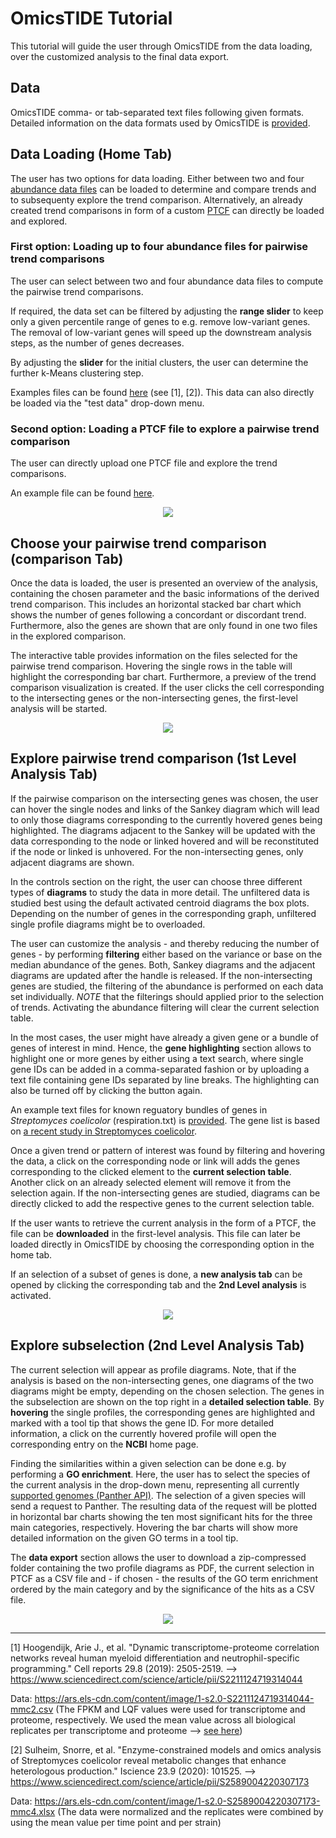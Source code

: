 # OmicsTIDE Tutorial
This tutorial will guide the user through OmicsTIDE from the data loading, over the customized analysis to the final data export.

## Data 
OmicsTIDE comma- or tab-separated text files following given formats. Detailed information on the data formats used by OmicsTIDE is [provided](DATAFORMATS.md).

## Data Loading (Home Tab)
The user has two options for data loading. Either between two and four [abundance data files](DATAFORMATS.md/###-Abundance-Data) can be loaded to determine and compare trends and to subsequenty explore the trend comparison. Alternatively, an already created trend comparisons in form of a custom [PTCF](DATAFORMATS.md/###-Pairwise-Trend-Comparison-Format-(PTCF)) can directly be loaded and explored.

### First option: Loading up to four abundance files for pairwise trend comparisons
The user can select between two and four abundance data files to compute the pairwise trend comparisons. 

If required, the data set can be filtered by adjusting the **range slider** to keep only a given percentile range of genes to e.g. remove low-variant genes. The removal of low-variant genes will speed up the downstream analysis steps, as the number of genes decreases. 

By adjusting the **slider** for the initial clusters, the user can determine the further k-Means clustering step. 

Examples files can be found [here](../static/data/) (see [1], [2]). This data can also directly be loaded via the "test data" drop-down menu. 

### Second option: Loading a PTCF file to explore a pairwise trend comparison
The user can directly upload one PTCF file and explore the trend comparisons. 

An example file can be found [here](../static/data/).

<p align="center">
  <img src="../images/Loading_.png" />
</p>

## Choose your pairwise trend comparison (comparison Tab)

Once the data is loaded, the user is presented an overview of the analysis, containing the chosen parameter and the basic informations of the derived trend comparison. This includes an horizontal stacked bar chart which shows the number of genes following a concordant or discordant trend. Furthermore, also the genes are shown that are only found in one two files in the explored comparison. 

The interactive table provides information on the files selected for the pairwise trend comparison. Hovering the single rows in the table will highlight the corresponding bar chart. Furthermore, a preview of the trend comparison visualization is created. If the user clicks the cell corresponding to the intersecting genes or the non-intersecting genes, the first-level analysis will be started.

<p align="center">
  <img src="../images/Overview_NEW_.png" />
</p>

## Explore pairwise trend comparison (1st Level Analysis Tab)

If the pairwise comparison on the intersecting genes was chosen, the user can hover the single nodes and links of the Sankey diagram which will lead to only those diagrams corresponding to the currently hovered genes being highlighted. The diagrams adjacent to the Sankey will be updated with the data corresponding to the node or linked hovered and will be reconstituted if the node or linked is unhovered. For the non-intersecting genes, only adjacent diagrams are shown.

In the controls section on the right, the user can choose three different types of **diagrams** to study the data in more detail. The unfiltered data is studied best using the default activated centroid diagrams the box plots. Depending on the number of genes in the corresponding graph, unfiltered single profile diagrams might be to overloaded.

The user can customize the analysis - and thereby reducing the number of genes - by performing **filtering** either based on the variance or base on the median abundance of the genes. Both, Sankey diagrams and the adjacent diagrams are updated after the handle is released. If the non-intersecting genes are studied, the filtering of the abundance is performed on each data set individually. *NOTE* that the filterings should applied prior to the selection of trends. Activating the abundance filtering will clear the current selection table.

In the most cases, the user might have already a given gene or a bundle of genes of interest in mind. Hence, the **gene highlighting** section allows to highlight one or more genes by either using a text search, where single gene IDs can be added in a comma-separated fashion or by uploading a text file containing gene IDs separated by line breaks. The highlighting can also be turned off by clicking the button again.

An example text files for known reguatory bundles of genes in *Streptomyces coelicolor* (respiration.txt) is [provided](../static/data/). The gene list is based on [a recent study in Streptomyces coelicolor](https://www.nature.com/articles/s41598-020-65087-w).

Once a given trend or pattern of interest was found by filtering and hovering the data, a click on the corresponding node or link will adds the genes corresponding to the clicked element to the **current selection table**. Another click on an already selected element will remove it from the selection again. If the non-intersecting genes are studied, diagrams can be directly clicked to add the respective genes to the current selection table.

If the user wants to retrieve the current analysis in the form of a PTCF, the file can be **downloaded** in the first-level analysis. This file can later be loaded directly in OmicsTIDE by choosing the corresponding option in the home tab.

If an selection of a subset of genes is done, a **new analysis tab** can be opened by clicking the corresponding tab and the **2nd Level analysis** is activated. 

<p align="center">
  <img src="../images/First_NEW_.png" />
</p>

## Explore subselection (2nd Level Analysis Tab)
The current selection will appear as profile diagrams. Note, that if the analysis is based on the non-intersecting genes, one diagrams of the two diagrams might be empty, depending on the chosen selection. The genes in the subselection are shown on the top right in a **detailed selection table**. By **hovering** the single profiles, the corresponding genes are highlighted and marked with a tool tip that shows the gene ID. For more detailed information, a click on the currently hovered profile will open the corresponding entry on the **NCBI** home page.

Finding the similarities within a given selection can be done e.g. by performing a **GO enrichment**. Here, the user has to select the species of the current analysis in the drop-down menu, representing all currently [supported genomes (Panther API)](http://pantherdb.org/services/oai/pantherdb/supportedgenomes). The selection of a given species will send a request to Panther. The resulting data of the request will be plotted in horizontal bar charts showing the ten most significant hits for the three main categories, respectively. Hovering the bar charts will show more detailed information on the given GO terms in a tool tip.

The **data export** section allows the user to download a zip-compressed folder containing the two profile diagrams as PDF, the current selection in PTCF as a CSV file and - if chosen - the results of the GO term enrichment ordered by the main category and by the significance of the hits as a CSV file. 

<p align="center">
  <img src="../images/Second_NEW_.png" />
</p>



---
[1] Hoogendijk, Arie J., et al. "Dynamic transcriptome-proteome correlation networks reveal human myeloid differentiation and neutrophil-specific programming." Cell reports 29.8 (2019): 2505-2519. --> https://www.sciencedirect.com/science/article/pii/S2211124719314044

Data: https://ars.els-cdn.com/content/image/1-s2.0-S2211124719314044-mmc2.csv (The FPKM and LQF values were used for transcriptome and proteome, respectively. We used the mean value across all biological replicates per transcriptome and proteome --> [see here](../static/data/BloodCell))


[2] Sulheim, Snorre, et al. "Enzyme-constrained models and omics analysis of Streptomyces coelicolor reveal metabolic changes that enhance heterologous production." Iscience 23.9 (2020): 101525. --> https://www.sciencedirect.com/science/article/pii/S2589004220307173

Data: https://ars.els-cdn.com/content/image/1-s2.0-S2589004220307173-mmc4.xlsx (The data were normalized and the replicates were combined by using the mean value per time point and per strain)
